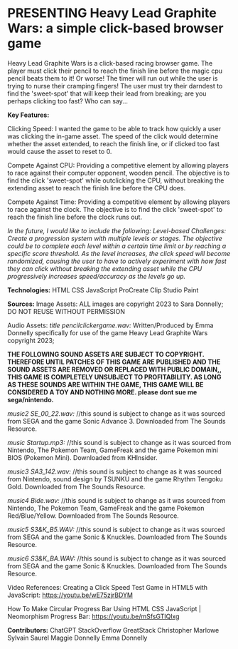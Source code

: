 # PRESENTING Heavy Lead Graphite Wars: a simple click-based browser game

Heavy Lead Graphite Wars is a click-based racing browser game. The player must click their pencil to reach the finish line before the magic cpu pencil beats them to it! Or worse! The timer will run out while the user is trying to nurse their cramping fingers! The user must try their darndest to find the 'sweet-spot' that will keep their lead from breaking; are you perhaps clicking too fast? Who can say...


**Key Features:** 

Clicking Speed: I wanted the game to be able to track how quickly a user was clicking the in-game asset. The speed of the click would determine whether the asset extended, to reach the finish line, or if clicked too fast would cause the asset to reset to 0.

Compete Against CPU: Providing a competitive element by allowing players to race against their computer opponent, wooden pencil. The objective is to find the click 'sweet-spot' while outclicking the CPU, without breaking the extending asset to reach the finish line before the CPU does. 

Compete Against Time: Providing a competitive element by allowing players to race against the clock. The objective is to find the click 'sweet-spot' to reach the finish line before the clock runs out. 

*In the future, I would like to include the following:
Level-based Challenges: Create a progression system with multiple levels or stages. The objective could be to complete each level within a certain time limit or by reaching a specific score threshold. As the level increases, the click speed will become randomized, causing the user to have to actively experiment with how fast they can click without breaking the extending asset while the CPU progressively increases speed/accuracy as the levels go up.*


**Technologies:** 
HTML
CSS
JavaScript
ProCreate
Clip Studio Paint

**Sources:**
Image Assets: ALL images are copyright 2023 to Sara Donnelly; DO NOT REUSE WITHOUT PERMISSION

Audio Assets: 
*title pencilclickergame.wav:* Written/Produced by Emma Donnelly specifically for use of the game Heavy Lead Graphite Wars copyright 2023;

**THE FOLLOWING SOUND ASSETS ARE SUBJECT TO COPYRIGHT. THEREFORE UNTIL PATCHES OF THIS GAME ARE PUBLISHED AND THE SOUND ASSETS ARE REMOVED OR REPLACED WITH PUBLIC DOMAIN,, THIS GAME IS COMPLETELY UNSUBJECT TO PROFITABILITY. AS LONG AS THESE SOUNDS ARE WITHIN THE GAME, THIS GAME WILL BE CONSIDERED A TOY AND NOTHING MORE. please dont sue me sega/nintendo.**

*music2 SE_00_22.wav:* //this sound is subject to change as it was sourced from SEGA and the game Sonic Advance 3. Downloaded from The Sounds Resource.

*music Startup.mp3:* //this sound is subject to change as it was sourced from Nintendo, The Pokemon Team, GameFreak and the game Pokemon mini BIOS (Pokemon Mini). Downloaded from KHInsider.

*music3 SA3_142.wav:* //this sound is subject to change as it was sourced from Nintendo, sound design by TSUNKU and the game Rhythm Tengoku Gold. Downloaded from The Sounds Resource.

*music4 Bide.wav:* //this sound is subject to change as it was sourced from Nintendo, The Pokemon Team, GameFreak and the game Pokemon Red/Blue/Yellow. Downloaded from The Sounds Resource.

*music5 S3&K_B5.WAV:* //this sound is subject to change as it was sourced from SEGA and the game Sonic & Knuckles. Downloaded from The Sounds Resource.

*music6 S3&K_BA.WAV:* //this sound is subject to change as it was sourced from SEGA and the game Sonic & Knuckles. Downloaded from The Sounds Resource.

Video References:
Creating a Click Speed Test Game in HTML5 with JavaScript: https://youtu.be/wE75zjrBDYM

How To Make Circular Progress Bar Using HTML CSS JavaScript | Neomorphism Progress Bar: https://youtu.be/mSfsGTIQlxg


**Contributors:**
ChatGPT
StackOverflow
GreatStack
Christopher Marlowe
Sylvain Saurel
Maggie Donnelly
Emma Donnelly



